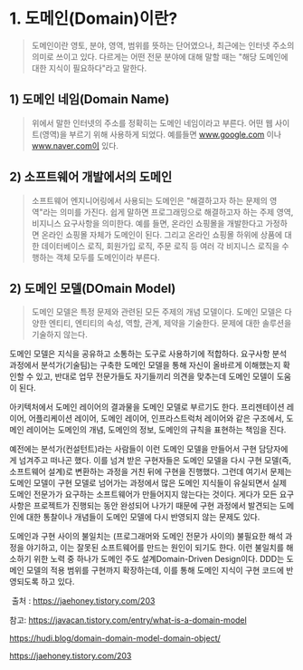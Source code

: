 <h1 id="1-도메인domain이란">1. 도메인(Domain)이란?</h1>
<blockquote>
<p>도메인이란 영토, 분야, 영역, 범위를 뜻하는 단어였으나, 최근에는 인터넷 주소의 의미로 쓰이고 있다. 다르게는 어떤 전문 분야에 대해 말할 때는 &quot;해당 도메인에 대한 지식이 필요하다&quot;라고 말한다.</p>
</blockquote>
<h2 id="1-도메인-네임domain-name">1) 도메인 네임(Domain Name)</h2>
<blockquote>
<p>위에서 말한 인터넷의 주소를 정확히는 도메인 네임이라고 부른다. 어떤 웹 사이트(영역)을 부르기 위해 사용하게 되었다. 예를들면 <a href="http://www.google.com">www.google.com</a> 이나 <a href="http://www.naver.com%EC%9D%B4">www.naver.com이</a> 있다.</p>
</blockquote>
<h2 id="2-소프트웨어-개발에서의-도메인">2) 소프트웨어 개발에서의 도메인</h2>
<blockquote>
<p>소프트웨어 엔지니어링에서 사용되는 도메인은 &quot;해결하고자 하는 문제의 영역&quot;라는 의미를 가진다. 쉽게 말하면 프로그래밍으로 해결하고자 하는 주제 영역, 비지니스 요구사항을 의미한다.
예를 들면, 온라인 쇼핑몰을 개발한다고 가정하면 온라인 쇼핑몰 자체가 도메인이 된다. 그리고 온라인 쇼핑몰 하위에 상품에 대한 데이터베이스 로직, 회원가입 로직, 주문 로직 등 여러 각 비지니스 로직을 수행하는 객체 모두를 도메인이라 부른다.</p>
</blockquote>
<h2 id="2-도메인-모델domain-model">2) 도메인 모델(DOmain Model)</h2>
<blockquote>
<p>도메인 모델은 특정 문제와 관련된 모든 주제의 개념 모델이다. 도메인 모델은 다양한 엔티티, 엔티티의 속성, 역할, 관계, 제약을 기술한다. 문제에 대한 솔루션을 기술하지 않는다.</p>
</blockquote>
<p>도메인 모델은 지식을 공유하고 소통하는 도구로 사용하기에 적합하다. 요구사항 분석 과정에서 분석가(기술팀)는 구축한 도메인 모델을 통해 자신이 올바르게 이해했는지 확인할 수 있고, 반대로 업무 전문가들도 자기들끼리 의견을 맞추는데 도메인 모델이 도움이 된다.</p>
<p>아키텍처에서 도메인 레이어의 결과물을 도메인 모델로 부르기도 한다. 프리젠테이션 레이어, 어플리케이션 레이어, 도메인 레이어, 인프라스트럭처 레이어와 같은 구조에서, 도메인 레이어는 도메인의 개념, 도메인의 정보, 도메인의 규칙을 표현하는 책임을 진다.</p>
<p>예전에는 분석가(컨설턴트)라는 사람들이 이런 도메인 모델을 만들어서 구현 담당자에게 넘겨주고 떠나곤 했다. 이를 넘겨 받은 구현자들은 도메인 모델을 다시 구현 모델(즉, 소프트웨어 설계)로 변환하는 과정을 거친 뒤에 구현을 진행했다. 그런데 여기서 문제는 도메인 모델이 구현 모델로 넘어가는 과정에서 많은 도메인 지식들이 유실되면서 실제 도메인 전문가가 요구하는 소프트웨어가 만들어지지 않는다는 것이다. 게다가 모든 요구사항은 프로젝트가 진행되는 동안 완성되어 나가기 때문에 구현 과정에서 발견되는 도메인에 대한 통찰이나 개념들이 도메인 모델에 다시 반영되지 않는 문제도 있다.</p>
<p>도메인과 구현 사이의 불일치는 (프로그래머와 도메인 전문가 사이의) 불필요한 해석 과정을 야기하고, 이는 잘못된 소프트웨어를 만드는 원인이 되기도 한다. 이런 불일치를 해소하기 위한 노력 중 하나가 도메인 주도 설계Domain-Driven Design이다. DDD는 도메인 모델의 적용 범위를 구현까지 확장하는데, 이를 통해 도메인 지식이 구현 코드에 반영되도록 하고 있다.</p>
<p><img alt="" src="https://velog.velcdn.com/images/taketheking/post/e0b6eee4-22d3-4422-9101-05ee81aaaf8f/image.png" />
출처 : <a href="https://jaehoney.tistory.com/203">https://jaehoney.tistory.com/203</a></p>
<p>참고: <a href="https://javacan.tistory.com/entry/what-is-a-domain-model">https://javacan.tistory.com/entry/what-is-a-domain-model</a></p>
<p><a href="https://hudi.blog/domain-domain-model-domain-object/">https://hudi.blog/domain-domain-model-domain-object/</a></p>
<p><a href="https://jaehoney.tistory.com/203">https://jaehoney.tistory.com/203</a></p>